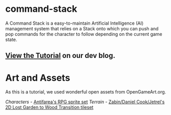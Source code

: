 command-stack
=============

A Command Stack is a easy-to-maintain Artificial Intelligence (AI) management system that relies on a Stack onto which you can push and pop commands for the character to follow depending on the current game state.

## [View the Tutorial](http://stormsword.net/ai-in-unity-building-a-command-stack) on our dev blog.


# Art and Assets

As this is a tutorial, we used wonderful open assets from OpenGameArt.org.

*Characters* - [Antifarea's RPG sprite set](http://opengameart.org/content/antifareas-rpg-sprite-set-1-enlarged-w-transparent-background-fixed)
*Terrain* - [Zabin/Daniel Cook/Jetrel's 2D Lost Garden to Wood Transition tileset](http://opengameart.org/content/2d-lost-garden-tileset-transition-to-jetrels-wood-tileset)